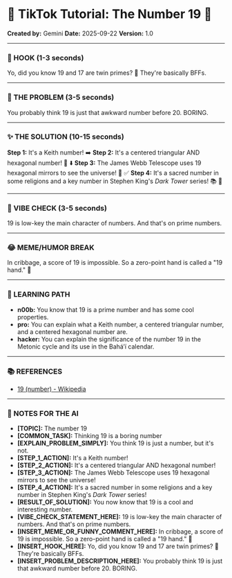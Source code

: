 
# 🎵 TikTok Tutorial: The Number 19 🎵

**Created by:** Gemini
**Date:** 2025-09-22
**Version:** 1.0

---

### 🤩 HOOK (1-3 seconds)

Yo, did you know 19 and 17 are twin primes? 🤯 They're basically BFFs.

---

### 🤔 THE PROBLEM (3-5 seconds)

You probably think 19 is just that awkward number before 20. BORING.

---

### ✨ THE SOLUTION (10-15 seconds)

**Step 1:** It's a Keith number! ➡️
**Step 2:** It's a centered triangular AND hexagonal number! 🤯 ⬇️
**Step 3:** The James Webb Telescope uses 19 hexagonal mirrors to see the universe! 🔭 ✅
**Step 4:** It's a sacred number in some religions and a key number in Stephen King's *Dark Tower* series! 📚 🎉

---

### 💅 VIBE CHECK (3-5 seconds)

19 is low-key the main character of numbers. And that's on prime numbers.

---

### 😂 MEME/HUMOR BREAK

In cribbage, a score of 19 is impossible. So a zero-point hand is called a "19 hand." 🤡

---

### 🧠 LEARNING PATH

*   **n00b:** You know that 19 is a prime number and has some cool properties.
*   **pro:** You can explain what a Keith number, a centered triangular number, and a centered hexagonal number are.
*   **hacker:** You can explain the significance of the number 19 in the Metonic cycle and its use in the Baháʼí calendar.

---

### 📚 REFERENCES

*   [19 (number) - Wikipedia](https://en.wikipedia.org/wiki/19_(number))

---

### 📝 NOTES FOR THE AI

*   **[TOPIC]:** The number 19
*   **[COMMON_TASK]:** Thinking 19 is a boring number
*   **[EXPLAIN_PROBLEM_SIMPLY]:** You think 19 is just a number, but it's not.
*   **[STEP_1_ACTION]:** It's a Keith number!
*   **[STEP_2_ACTION]:** It's a centered triangular AND hexagonal number!
*   **[STEP_3_ACTION]:** The James Webb Telescope uses 19 hexagonal mirrors to see the universe!
*   **[STEP_4_ACTION]:** It's a sacred number in some religions and a key number in Stephen King's *Dark Tower* series!
*   **[RESULT_OF_SOLUTION]:** You now know that 19 is a cool and interesting number.
*   **[VIBE_CHECK_STATEMENT_HERE]:** 19 is low-key the main character of numbers. And that's on prime numbers.
*   **[INSERT_MEME_OR_FUNNY_COMMENT_HERE]:** In cribbage, a score of 19 is impossible. So a zero-point hand is called a "19 hand." 🤡
*   **[INSERT_HOOK_HERE]:** Yo, did you know 19 and 17 are twin primes? 🤯 They're basically BFFs.
*   **[INSERT_PROBLEM_DESCRIPTION_HERE]:** You probably think 19 is just that awkward number before 20. BORING.
